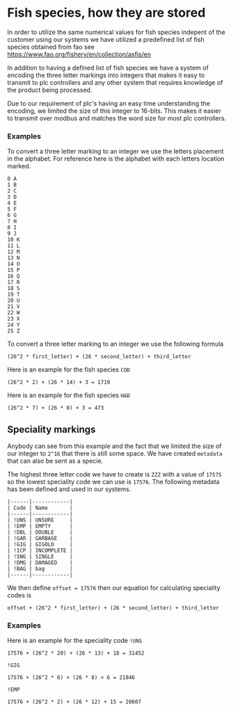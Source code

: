 # Fish species, how they are stored

In order to utilize the same numerical values for fish species 
indepent of the customer using our systems we have utilized
a predefined list of fish species obtained from fao see https://www.fao.org/fishery/en/collection/asfis/en

In addition to having a defined list of fish species we have a system
of encoding the three letter markings into integers that makes it easy
to transmit to plc controllers and any other system that requires knowledge
of the product being processed.

Due to our requirement of plc's having an easy time understanding the
encoding, we limited the size of this integer to 16-bits. This makes it
easier to transmit over modbus and matches the word size for most plc controllers.

### Examples
To convert a three letter marking to an integer we use the letters placement
in the alphabet. For reference here is the alphabet with each letters location marked.
```
0 A
1 B
2 C
3 D
4 E
5 F
6 G
7 H
8 I
9 J
10 K
11 L
12 M
13 N
14 O
15 P
16 Q
17 R
18 S
19 T
20 U
21 V
22 W
23 X
24 Y
25 Z
```
To convert a three letter marking to an integer we use the following formula
```
(26^2 * first_letter) + (26 * second_letter) + third_letter
```
Here is an example for the fish species `COD`
```
(26^2 * 2) + (26 * 14) + 3 = 1719

```
Here is an example for the fish species `HAD`
```
(26^2 * 7) + (26 * 0) + 3 = 473
```

## Speciality markings
Anybody can see from this example and the fact that we limited the size of our integer to ```2^16```
that there is still some space. We have created `metadata` that can also be sent as a specie.

The highest three letter code we have to create is `ZZZ` with a value of `17575` so the lowest speciality
code we can use is `17576`. The following metadata has been defined and used in our systems.

```
|------|------------|
| Code | Name       |
|------|------------|
| !UNS | UNSURE     |
| !EMP | EMPTY      |
| !DBL | DOUBLE     |
| !GAR | GARBAGE    |
| !GIG | GIGOLO     |
| !ICP | INCOMPLETE |
| !SNG | SINGLE     |
| !DMG | DAMAGED    |
| !BAG | bag        |
|------|------------|
```
We then define `offset = 17576` then our equation for calculating speciality codes is
```
offset + (26^2 * first_letter) + (26 * second_letter) + third_letter
```

### Examples
Here is an example for the speciality code `!UNS`
```
17576 + (26^2 * 20) + (26 * 13) + 18 = 31452
```
`!GIG`
```
17576 + (26^2 * 6) + (26 * 8) + 6 = 21846
```
`!EMP`
```
17576 + (26^2 * 2) + (26 * 12) + 15 = 20607
```